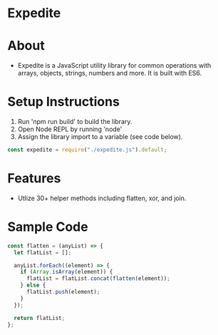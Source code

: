 # Expedite

# About

- Expedite is a JavaScript utility library for common operations with arrays, objects, strings, numbers and more. It is built with ES6.

# Setup Instructions

1. Run 'npm run build' to build the library.
2. Open Node REPL by running 'node'
3. Assign the library import to a variable (see code below).

```javascript
const expedite = require("./expedite.js").default;
```

# Features

- Utlize 30+ helper methods including flatten, xor, and join.

# Sample Code

```javascript
const flatten = (anyList) => {
  let flatList = [];

  anyList.forEach((element) => {
    if (Array.isArray(element)) {
      flatList = flatList.concat(flatten(element));
    } else {
      flatList.push(element);
    }
  });

  return flatList;
};
```
